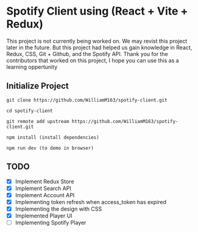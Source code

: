 # Spotify Client using (React + Vite + Redux)
This project is not currently being worked on.
We may revist this project later in the future. But this project had helped us gain knowledge in React, Redux, CSS, Git + Github, and the Spotify API.
Thank you for the contributors that worked on this project, I hope you can use this as a learning oppertunity

## Initialize Project
    git clone https://github.com/WilliamM163/spotify-client.git

    cd spotify-client

    git remote add upstream https://github.com/WilliamM163/spotify-client.git

    npm install (install dependencies)

    npm run dev (to demo in browser)

## TODO
- [x] Implement Redux Store
- [x] Implement Search API
- [x] Implement Account API
- [x] Implementing token refresh when access_token has expired
- [x] Implementing the design with CSS
- [x] Implemented Player UI
- [ ] Implementing Spotify Player
